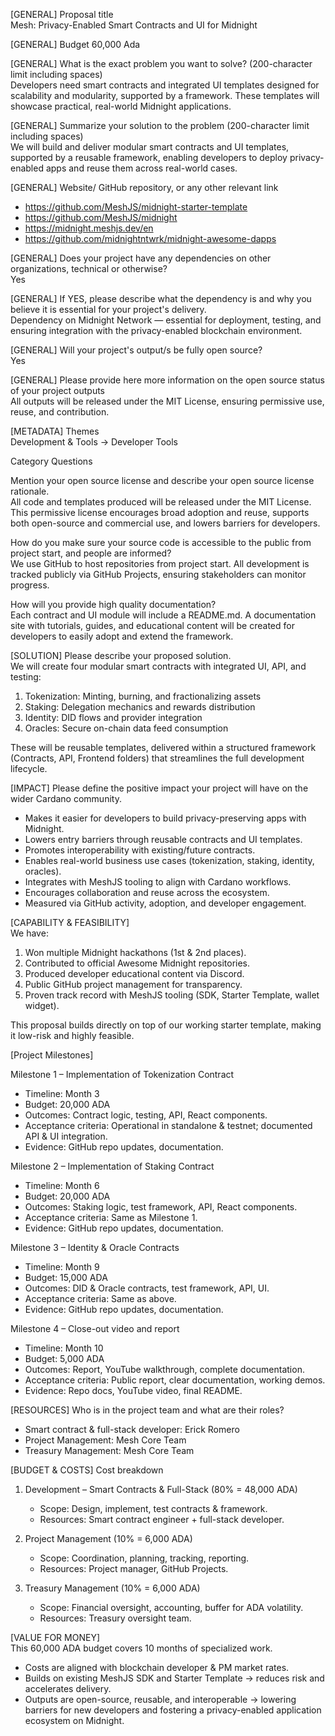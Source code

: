 [GENERAL] Proposal title  
Mesh: Privacy-Enabled Smart Contracts and UI for Midnight


[GENERAL] Budget
60,000 Ada


[GENERAL] What is the exact problem you want to solve? (200-character limit including spaces)  
Developers need smart contracts and integrated UI templates designed for scalability and modularity, supported by a framework. These templates will showcase practical, real-world Midnight applications.



[GENERAL] Summarize your solution to the problem (200-character limit including spaces)  
We will build and deliver modular smart contracts and UI templates, supported by a reusable framework, enabling developers to deploy privacy-enabled apps and reuse them across real-world cases.



[GENERAL] Website/ GitHub repository, or any other relevant link  
- https://github.com/MeshJS/midnight-starter-template  
- https://github.com/MeshJS/midnight  
- https://midnight.meshjs.dev/en  
- https://github.com/midnightntwrk/midnight-awesome-dapps  



[GENERAL] Does your project have any dependencies on other organizations, technical or otherwise?  
Yes



[GENERAL] If YES, please describe what the dependency is and why you believe it is essential for your project's delivery.  
Dependency on Midnight Network — essential for deployment, testing, and ensuring integration with the privacy-enabled blockchain environment.



[GENERAL] Will your project's output/s be fully open source?  
Yes



[GENERAL] Please provide here more information on the open source status of your project outputs  
All outputs will be released under the MIT License, ensuring permissive use, reuse, and contribution.  



[METADATA] Themes  
Development & Tools → Developer Tools



Category Questions  

Mention your open source license and describe your open source license rationale.  
All code and templates produced will be released under the MIT License. This permissive license encourages broad adoption and reuse, supports both open-source and commercial use, and lowers barriers for developers.

How do you make sure your source code is accessible to the public from project start, and people are informed?  
We use GitHub to host repositories from project start. All development is tracked publicly via GitHub Projects, ensuring stakeholders can monitor progress.

How will you provide high quality documentation?  
Each contract and UI module will include a README.md. A documentation site with tutorials, guides, and educational content will be created for developers to easily adopt and extend the framework.




[SOLUTION] Please describe your proposed solution.  
We will create four modular smart contracts with integrated UI, API, and testing:

1. Tokenization: Minting, burning, and fractionalizing assets  
2. Staking: Delegation mechanics and rewards distribution  
3. Identity: DID flows and provider integration  
4. Oracles: Secure on-chain data feed consumption  

These will be reusable templates, delivered within a structured framework (Contracts, API, Frontend folders) that streamlines the full development lifecycle.



[IMPACT] Please define the positive impact your project will have on the wider Cardano community.  
- Makes it easier for developers to build privacy-preserving apps with Midnight.  
- Lowers entry barriers through reusable contracts and UI templates.  
- Promotes interoperability with existing/future contracts.  
- Enables real-world business use cases (tokenization, staking, identity, oracles).  
- Integrates with MeshJS tooling to align with Cardano workflows.  
- Encourages collaboration and reuse across the ecosystem.  
- Measured via GitHub activity, adoption, and developer engagement.  



[CAPABILITY & FEASIBILITY]  
We have:  
1. Won multiple Midnight hackathons (1st & 2nd places).  
2. Contributed to official Awesome Midnight repositories.  
3. Produced developer educational content via Discord.  
4. Public GitHub project management for transparency.  
5. Proven track record with MeshJS tooling (SDK, Starter Template, wallet widget).  

This proposal builds directly on top of our working starter template, making it low-risk and highly feasible.



[Project Milestones]  

Milestone 1 – Implementation of Tokenization Contract  
- Timeline: Month 3  
- Budget: 20,000 ADA  
- Outcomes: Contract logic, testing, API, React components.  
- Acceptance criteria: Operational in standalone & testnet; documented API & UI integration.  
- Evidence: GitHub repo updates, documentation.  

Milestone 2 – Implementation of Staking Contract  
- Timeline: Month 6  
- Budget: 20,000 ADA  
- Outcomes: Staking logic, test framework, API, React components.  
- Acceptance criteria: Same as Milestone 1.  
- Evidence: GitHub repo updates, documentation.  

Milestone 3 – Identity & Oracle Contracts  
- Timeline: Month 9  
- Budget: 15,000 ADA  
- Outcomes: DID & Oracle contracts, test framework, API, UI.  
- Acceptance criteria: Same as above.  
- Evidence: GitHub repo updates, documentation.  

Milestone 4 – Close-out video and report  
- Timeline: Month 10  
- Budget: 5,000 ADA  
- Outcomes: Report, YouTube walkthrough, complete documentation.  
- Acceptance criteria: Public report, clear documentation, working demos.  
- Evidence: Repo docs, YouTube video, final README.  



[RESOURCES] Who is in the project team and what are their roles?  
- Smart contract & full-stack developer: Erick Romero  
- Project Management: Mesh Core Team  
- Treasury Management: Mesh Core Team  



[BUDGET & COSTS] Cost breakdown  

1. Development – Smart Contracts & Full-Stack (80% = 48,000 ADA)  
   - Scope: Design, implement, test contracts & framework.  
   - Resources: Smart contract engineer + full-stack developer.  

2. Project Management (10% = 6,000 ADA)  
   - Scope: Coordination, planning, tracking, reporting.  
   - Resources: Project manager, GitHub Projects.  

3. Treasury Management (10% = 6,000 ADA)  
   - Scope: Financial oversight, accounting, buffer for ADA volatility.  
   - Resources: Treasury oversight team.  



[VALUE FOR MONEY]  
This 60,000 ADA budget covers 10 months of specialized work.  
- Costs are aligned with blockchain developer & PM market rates.  
- Builds on existing MeshJS SDK and Starter Template → reduces risk and accelerates delivery.  
- Outputs are open-source, reusable, and interoperable → lowering barriers for new developers and fostering a privacy-enabled application ecosystem on Midnight.  

